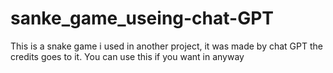 # sanke_game_useing-chat-GPT
This is a snake game i used in another project, it was made by chat GPT the credits goes to it. You can use this if you want in anyway
